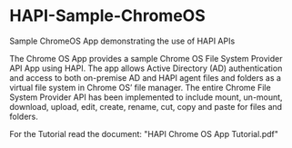 # HAPI-Sample-ChromeOS
Sample ChromeOS App demonstrating the use of HAPI APIs
The Chrome OS App provides a sample Chrome OS File System Provider API App using HAPI. The app allows Active Directory (AD) authentication and access to both on-premise AD and HAPI agent files and folders as a virtual file system in Chrome OS’ file manager. The entire Chrome File System Provider API has been implemented to include mount, un-mount, download, upload, edit, create, rename, cut, copy and paste for files and folders.

For the Tutorial read the document: "HAPI Chrome OS App Tutorial.pdf"